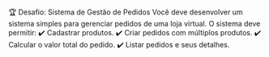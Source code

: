 🏆 Desafio: Sistema de Gestão de Pedidos
Você deve desenvolver um sistema simples para gerenciar pedidos de uma loja virtual. O sistema deve permitir:
✔️ Cadastrar produtos.
✔️ Criar pedidos com múltiplos produtos.
✔️ Calcular o valor total do pedido.
✔️ Listar pedidos e seus detalhes.

